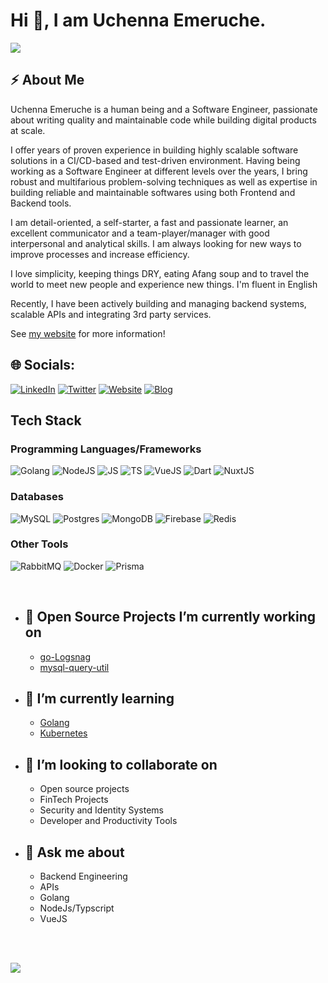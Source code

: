 # Hi 👋, I am Uchenna Emeruche.

[![](https://visitcount.itsvg.in/api?id=uchennaemeruche&label=Profile%20Views&color=1&icon=1&pretty=true)](https://visitcount.itsvg.in)

## :zap: About Me

Uchenna Emeruche is a human being and a Software Engineer, passionate about writing quality and maintainable code while building digital products at scale.

I offer years of proven experience in building highly scalable software solutions in a CI/CD-based and test-driven environment. Having being working as a Software Engineer at different levels over the years, I bring robust and multifarious problem-solving techniques as well as expertise in building reliable and maintainable softwares using both Frontend and Backend tools.

I am detail-oriented, a self-starter, a fast and passionate learner, an excellent communicator and a team-player/manager with good interpersonal and analytical skills. I am always looking for new ways to improve processes and increase efficiency.

I love simplicity, keeping things DRY, eating Afang soup and to travel the world to meet new people and experience new things. I'm fluent in English

Recently, I have been actively building and managing backend systems, scalable APIs and integrating 3rd party services.

See [my website](https://uchennaemeruche.com) for more information!

## 🌐 Socials:
[![LinkedIn](https://img.shields.io/badge/LinkedIn-%230077B5.svg?logo=linkedin&logoColor=white)](https://www.linkedin.com/in/uchenna-emeruche-584332164) [![Twitter](https://img.shields.io/badge/Twitter-%231DA1F2.svg?logo=Twitter&logoColor=white)](https://twitter.com/EmerucheUchenna) [![Website](https://img.shields.io/badge/Portfolio-%230077B5.svg?logo=semanticweb&logoColor=white)](https://uchennaemeruche.com) [![Blog](https://img.shields.io/badge/Hashnode-2962FF?style=for-the-badge&logo=hashnode&logoColor=white)](https://uchenna.hashnode.dev/)

## Tech Stack

### Programming Languages/Frameworks
![Golang](https://img.shields.io/badge/Golang-%234DE1FF.svg?style=for-the-badge&logo=go&logoColor=white) ![NodeJS](https://img.shields.io/badge/nodejs-%3C873A.svg?style=for-the-badge&logo=javascript&logoColor=white) ![JS](https://img.shields.io/badge/javascript-%23FF9900.svg?style=for-the-badge&logo=javascript&logoColor=white) ![TS](https://img.shields.io/badge/typescript-%2300599C.svg?style=for-the-badge&logo=typescript&logoColor=white) ![VueJS](https://img.shields.io/badge/vue-%2300599C.svg?style=for-the-badge&logo=vuedotjs&logoColor=green) ![Dart](https://img.shields.io/badge/dart-%2300599C.svg?style=for-the-badge&logo=dart&logoColor=black) ![NuxtJS](https://img.shields.io/badge/Nuxtjs-%A13BC6?style=for-the-badge&logo=nuxtdotjs&logoColor=D0C3D5) 


### Databases

![MySQL](https://img.shields.io/badge/mysql-%2300f.svg?style=for-the-badge&logo=mysql&logoColor=white) ![Postgres](https://img.shields.io/badge/postgres-%23316192.svg?style=for-the-badge&logo=postgresql&logoColor=white) ![MongoDB](https://img.shields.io/badge/MongoDB-%234ea94b.svg?style=for-the-badge&logo=mongodb&logoColor=white) ![Firebase](https://img.shields.io/badge/Firebase-%234DE1FF.svg?style=for-the-badge&logo=firebase&logoColor=white)     ![Redis](https://img.shields.io/badge/redis-%23DD0031.svg?style=for-the-badge&logo=redis&logoColor=white) 

### Other Tools
 ![RabbitMQ](https://img.shields.io/badge/rabbitmq-%2300f.svg?style=for-the-badge&logo=mysql&logoColor=white) ![Docker](https://img.shields.io/badge/docker-%234ea94b.svg?style=for-the-badge&logo=mysql&logoColor=white) ![Prisma](https://img.shields.io/badge/Prisma-3982CE?style=for-the-badge&logo=Prisma&logoColor=white) 

<br/>

- 🔭 Open Source Projects I’m currently working on
  -
  -  [go-Logsnag](https://github.com/uchennaemeruche/go-logsnag)
  -  [mysql-query-util](https://www.npmjs.com/package/mysql-query-util)
  
  
- 🌱 I’m currently learning
  -
  - [Golang](https://go.dev/)
  - [Kubernetes](https://kubernetes.io/)
    
    
- 👯 I’m looking to collaborate on 
  -
  - Open source projects
  - FinTech Projects
  - Security and Identity Systems
  - Developer and Productivity Tools
   
   
- 💬 Ask me about
  -
  - Backend Engineering
  - APIs
  - Golang
  - NodeJs/Typscript
  - VueJS
   
<br/><br/>
   

<a href="https://github.com/uchennaemeruche">
  <img align="center" src="https://github-readme-stats.vercel.app/api?username=uchennaemeruche&theme=nord&show_icons=true&count_private=true&hide=contribs,issues&line_height=40" />
</a>
<!-- <a href="https://github.com/uchennaemeruche">
  <img align="center" src="https://github-readme-stats.vercel.app/api/top-langs/?username=uchennaemeruche&theme=nord&hide=python,html,css,erlang" />
</a> -->





